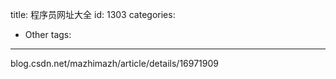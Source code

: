 title: 程序员网址大全
id: 1303
categories:
  - Other
tags:
---

blog.csdn.net/mazhimazh/article/details/16971909
